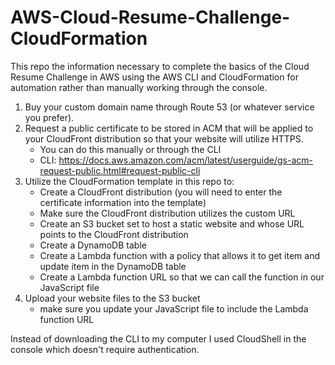# AWS-Cloud-Resume-Challenge-CloudFormation
This repo the information necessary to complete the basics of the Cloud Resume Challenge in AWS using the AWS CLI and CloudFormation for automation rather than manually working through the console. 

1. Buy your custom domain name through Route 53 (or whatever service you prefer).
2. Request a public certificate to be stored in ACM that will be applied to your CloudFront distribution so that your website will utilize HTTPS.
   - You can do this manually or through the CLI
   - CLI:
     https://docs.aws.amazon.com/acm/latest/userguide/gs-acm-request-public.html#request-public-cli
3. Utilize the CloudFormation template in this repo to:
   - Create a CloudFront distribution (you will need to enter the certificate information into the template)
   - Make sure the CloudFront distribution utilizes the custom URL 
   - Create an S3 bucket set to host a static website and whose URL points to the CloudFront distribution
   - Create a DynamoDB table
   - Create a Lambda function with a policy that allows it to get item and update item in the DynamoDB table
   - Create a Lambda function URL so that we can call the function in our JavaScript file
4. Upload your website files to the S3 bucket
   - make sure you update your JavaScript file to include the Lambda function URL

Instead of downloading the CLI to my computer I used CloudShell in the console which doesn't require authentication. 
